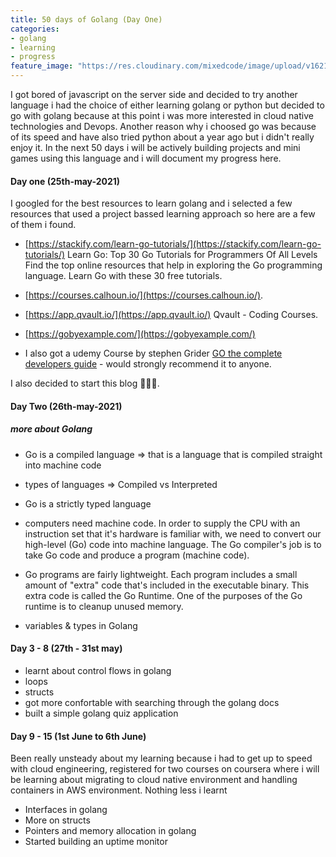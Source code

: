 ```yaml
---
title: 50 days of Golang (Day One)
categories:
- golang
- learning
- progress
feature_image: "https://res.cloudinary.com/mixedcode/image/upload/v1621978779/day-one-learning-go-lang_ghpfo3.webp"
---
```


I got bored of javascript on the server side and decided to try another language i had the choice of either learning golang or python but decided to go with golang because at this point i was more interested in cloud native technologies and Devops. Another reason why i choosed go was because of its speed and have also tried python about a year ago but i didn't really enjoy it. 
In the next 50 days i will be actively building projects and mini games using this language and i will document my progress here.

#### Day one (25th-may-2021)
I googled for the best resources to learn golang and i selected a few resources that used a project bassed learning approach so here are a few of them i found. 

- [https://stackify.com/learn-go-tutorials/](https://stackify.com/learn-go-tutorials/)
Learn Go: Top 30 Go Tutorials for Programmers Of All Levels
Find the top online resources that help in exploring the Go programming language. Learn Go with these 30 free tutorials.


- [https://courses.calhoun.io/](https://courses.calhoun.io/).


- [https://app.qvault.io/](https://app.qvault.io/)
Qvault - Coding Courses.


- [https://gobyexample.com/](https://gobyexample.com/)

- I also got a udemy Course by stephen Grider [GO the complete developers guide](https://www.udemy.com/course/go-the-complete-developers-guide/) - would strongly recommend it to anyone.

I also decided to start this blog 🎉🎉🎉.


#### Day Two (26th-may-2021)

##### more about Golang

- Go is a compiled language => that is a language that is compiled straight into machine code 

- types of languages => Compiled vs Interpreted

- Go is a strictly typed language

- computers need machine code. In order to supply the CPU with an instruction set that it's hardware is familiar with, we need to convert our high-level (Go) code into machine language. The Go compiler's job is to take Go code and produce a program (machine code).

- Go programs are fairly lightweight. Each program includes a small amount of "extra" code that's included in the executable binary. This extra code is called the Go Runtime. One of the purposes of the Go runtime
is to cleanup unused memory.

- variables & types in Golang

#### Day 3 - 8 (27th - 31st may)

- learnt about control flows in golang 
- loops 
- structs
- got more confortable with searching through the golang docs
- built a simple golang quiz application


#### Day 9 - 15 (1st June to 6th June) 
 Been really unsteady about my learning because i had to get up to speed with cloud engineering, registered for two courses on coursera where i will be learning about migrating to cloud native environment and handling containers in AWS environment. Nothing less i learnt

 - Interfaces in golang
 - More on structs 
 - Pointers and memory allocation in golang
 - Started building an uptime monitor
